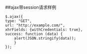 ##ajax带session请求样例

    $.ajax({
    type: "GET",
    url: "http://example.com/",
    xhrFields: {withCredentials: true},
    success: function (data) {
        alert(JSON.stringify(data));
        }
    });